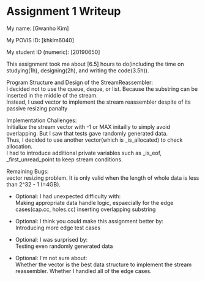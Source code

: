 Assignment 1 Writeup
=============

My name: [Gwanho Kim]

My POVIS ID: [khkim6040]

My student ID (numeric): [20190650]

This assignment took me about [6.5] hours to do(including the time on studying(1h), designing(2h), and writing the code(3.5h)).

Program Structure and Design of the StreamReassembler:  
I decided not to use the queue, deque, or list. Because the substring can be inserted in the middle of the stream.  
Instead, I used vector to implement the stream reassembler despite of its passive resizing panalty

Implementation Challenges:  
Initialize the stream vector with -1 or MAX initailly to simply avoid overlapping. But I saw that tests gave randomly generated data.   
Thus, I decided to use another vector(which is _is_allocated) to check allocation.  
I had to introduce additional private variables such as _is_eof, _first_unread_point to keep stream conditions.

Remaining Bugs:  
vector resizing problem. It is only valid when the length of whole data is less than 2^32 - 1 (=4GB).

- Optional: I had unexpected difficulty with:  
Making appropriate data handle logic, espaecially for the edge cases(cap.cc, holes.cc) inserting overlapping substring

- Optional: I think you could make this assignment better by:  
Introducing more edge test cases

- Optional: I was surprised by:  
Testing even randomly generated data

- Optional: I'm not sure about:  
Whether the vector is the best data structure to implement the stream reassembler. Whether I handled all of the edge cases.
